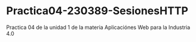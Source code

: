 # Practica04-230389-SesionesHTTP
Practica 04 de la unidad 1 de la materia Aplicaciónes Web para la Industria 4.0
